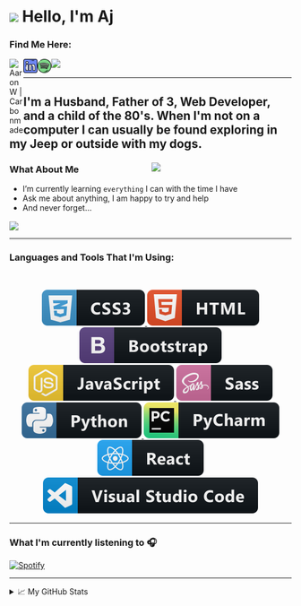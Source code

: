 <h1><img src="https://emojis.slackmojis.com/emojis/images/1531849430/4246/blob-sunglasses.gif?1531849430" width="30" />
  Hello, I'm Aj</h1>

### Find Me Here:

[<img align="left" alt="AaronW | Carbonmade" width="25px"
  src="https://www.flaticon.com/svg/static/icons/svg/921/921490.svg" />][website]

<!-- [<img align="left" alt="AaronW | LinkedIn" width="25px"
  src="https://www.flaticon.com/svg/static/icons/svg/1384/1384171.svg" />][linkedin] -->

[<img align="left" alt="AaronW | LinkedIn" width="25px"
  src="assets/linkedin.png" />][linkedin]

[<img align="left" alt="AaronW | Spotify" width="25px"
  src="assets/spotify.png" />][spotify]

![](https://visitor-badge.glitch.me/badge?page_id=xaaronwx.xaaronwx)

<hr>

<h2>
  <p align="left">I'm a Husband, Father of 3, Web Developer, and a child of the 80's.
    When I'm not on a computer I can usually be found exploring in my Jeep or outside with my dogs.</p>
</h2>

<img align="right" src="assets/FlySynth.gif" width=250>

### What About Me

- I’m currently learning ```everything``` I can with the time I have
- Ask me about anything, I am happy to try and help
- And never forget...
<img align="center" src="assets/Bill_Ted.gif" width=300>

---

  <h3 align="left"> Languages and Tools That I'm Using:</h3>

  <br />

  <p align="center">
    <!-- For more icons please follow  https://github.com/MikeCodesDotNET/ColoredBadges -->
    <a href="#">
      <img src="badges/css3.svg" alt="css3" style="vertical-align:top margin:6px 4px">
    </a>
    <a href="#">
      <img src="badges/html.svg" alt="html" style="vertical-align:top margin:6px 4px">
    </a>
    <a href="#">
      <img src="badges/bootstrap.svg" alt="bootstrap" style="vertical-align:top margin:6px 4px">
    </a>
    <a href="#">
      <img src="badges/js.svg" alt="js" style="vertical-align:top margin:6px 4px">
    </a>
    <a href="#">
      <img src="badges/sass.svg" alt="sass" style="vertical-align:top margin:6px 4px">
    </a>
    <a href="#">
      <img src="badges/python.svg" alt="python" style="vertical-align:top margin:6px 4px">
    </a>
    <a href="#">
      <img src="badges/jetbrains_pycharm.svg" alt="pycharm" style="vertical-align:top margin:6px 4px">
    </a>
    <a href="#">
      <img src="badges/react.svg" alt="react" style="vertical-align:top margin:6px 4px">
    </a>
    <a href="#">
      <img src="badges/visualstudio_code.svg" alt="visualstudiocode" style="vertical-align:top margin:6px 4px">
    </a>
  </p>

---

### What I'm currently listening to 🎧
[![Spotify](https://spotify-playlist.xaaronwx.vercel.app//api/spotify)](https://open.spotify.com/user/beamerboy_23)

---

<details>
  <summary>📈 My GitHub Stats</summary>
  <img align="center" alt="xAaronWx's GitHub Stats"
    src="https://github-readme-stats.xaaronwx.vercel.app/api?username=xAaronWx&hide=issues&show_icons=true&theme=vue-dark&hide_border=true" />
</details>

<!-- Link Definitions -->

[website]: https://aaronjwhite.carbonmade.com/
[linkedin]: https://www.linkedin.com/in/aaronj-white/
[spotify]: https://open.spotify.com/user/beamerboy_23